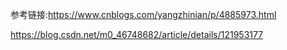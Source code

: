 参考链接:https://www.cnblogs.com/yangzhinian/p/4885973.html

https://blog.csdn.net/m0_46748682/article/details/121953177